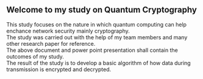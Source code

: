 ## Welcome to my study on Quantum Cryptography<br>
This study focuses on the nature in which quantum computing can help enchance network security mainly cryptography.<br>
The study was carried out with the help of my team members and many other research paper for reference.<br>
The above document and power point presentation shall contain the outcomes of my study.<br>
The result of the study is to develop a basic algorithm of how data during transmission is encrypted and decrypted.
